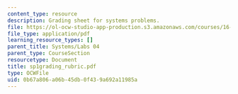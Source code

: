 ```yaml
---
content_type: resource
description: Grading sheet for systems problems.
file: https://ol-ocw-studio-app-production.s3.amazonaws.com/courses/16-01-unified-engineering-i-ii-iii-iv-fall-2005-spring-2006/0b67a806a06b45db0f439a692a11985a_sp1grading_rubric.pdf
file_type: application/pdf
learning_resource_types: []
parent_title: Systems/Labs 04
parent_type: CourseSection
resourcetype: Document
title: sp1grading_rubric.pdf
type: OCWFile
uid: 0b67a806-a06b-45db-0f43-9a692a11985a
---
```

